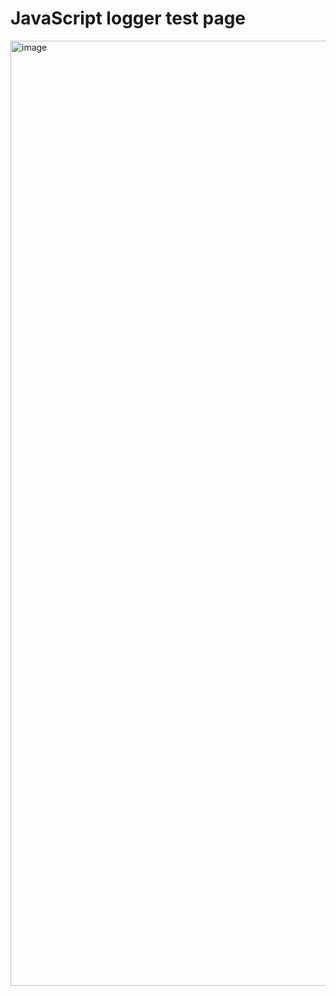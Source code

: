 # JavaScript logger test page
<img width="1512" alt="image" src="https://github.com/user-attachments/assets/6eed5ccc-b8e4-4866-b5f8-9a3bbc9e8440" />
